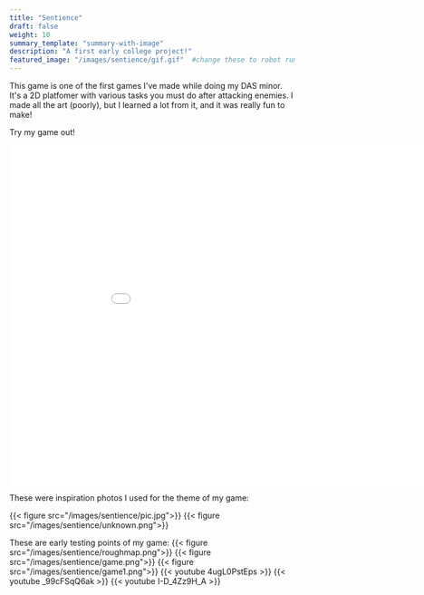 ```yaml
---
title: "Sentience"
draft: false
weight: 10
summary_template: "summary-with-image"
description: "A first early college project!"
featured_image: "/images/sentience/gif.gif"  #change these to robot rumble pictures
---
```


This game is one of the first games I've made while doing my DAS minor. It's a 2D platfomer with various tasks you must do after attacking enemies. I made all the art (poorly), but I learned a lot from it, and it was really fun to make!

Try my game out!

<iframe src="/files/web2/index.html" width="960" height="600" style="border:none;"></iframe>



These were inspiration photos I used for the theme of my game:

{{< figure src="/images/sentience/pic.jpg">}}
{{< figure src="/images/sentience/unknown.png">}}


These are early testing points of my game:
{{< figure src="/images/sentience/roughmap.png">}}
{{< figure src="/images/sentience/game.png">}}
{{< figure src="/images/sentience/game1.png">}}
{{< youtube 4ugL0PstEps >}}
{{< youtube _99cFSqQ6ak >}}
{{< youtube I-D_4Zz9H_A >}}